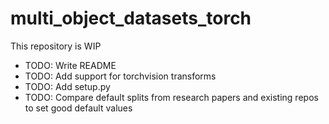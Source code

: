 # multi_object_datasets_torch

This repository is WIP

- TODO: Write README
- TODO: Add support for torchvision transforms
- TODO: Add setup.py
- TODO: Compare default splits from research papers and existing repos to set good default values